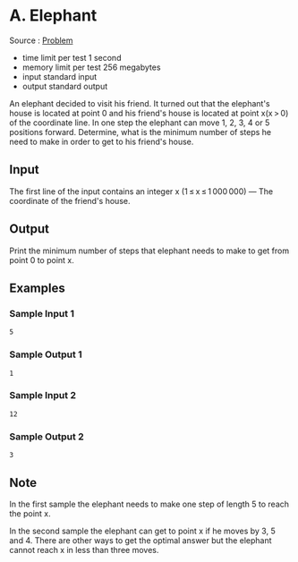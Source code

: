 # A. Elephant

Source : [Problem](https://codeforces.com/problemset/problem/617/A)

- time limit per test 1 second
- memory limit per test 256 megabytes
- input standard input
- output standard output

An elephant decided to visit his friend. It turned out that the elephant's house is located at point 0 and his friend's house is located at point x(x > 0) of the coordinate line. In one step the elephant can move 1, 2, 3, 4 or 5 positions forward. Determine, what is the minimum number of steps he need to make in order to get to his friend's house.

## Input

The first line of the input contains an integer x (1 ≤ x ≤ 1 000 000) — The coordinate of the friend's house.

## Output

Print the minimum number of steps that elephant needs to make to get from point 0 to point x.

## Examples

### Sample Input 1

    5

### Sample Output 1

    1

### Sample Input 2

    12

### Sample Output 2

    3

## Note

In the first sample the elephant needs to make one step of length 5 to reach the point x.

In the second sample the elephant can get to point x if he moves by 3, 5 and 4. There are other ways to get the optimal answer but the elephant cannot reach x in less than three moves.
